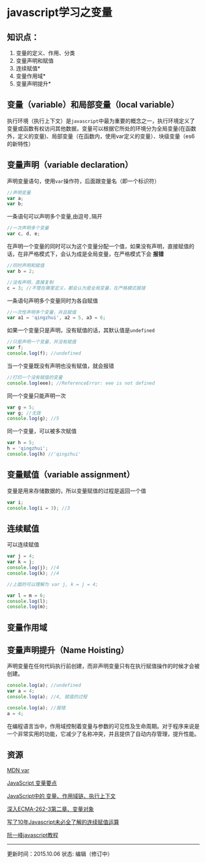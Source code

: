 # javascript学习之变量

## 知识点：
1. 变量的定义、作用、分类
2. 变量声明和赋值
3. 连续赋值*
4. 变量作用域*
5. 变量声明提升*

## 变量（variable）和局部变量（local variable）
执行环境（执行上下文）是`javascript`中最为重要的概念之一，执行环境定义了变量或函数有权访问其他数据，变量可以根据它所处的环境分为全局变量(在函数外，定义的变量)、局部变量（在函数内，使用var定义的变量）、块级变量（es6的新特性）

## 变量声明（variable declaration）

声明变量语句，使用`var`操作符，后面跟变量名（即一个标识符）
```javascript
//声明变量
var a;
var b;
```

一条语句可以声明多个变量,由逗号`,`隔开
```javascript
//一次声明多个变量
var c, d, e;
```

在声明一个变量的同时可以为这个变量分配一个值，如果没有声明，直接赋值的话，在非严格模式下，会认为成是全局变量，在严格模式下会 **报错**
```javascript
//同时声明和赋值
var b = 2;

//没有声明，直接复制
c = 3; //不管在哪里定义，都会认为是全局变量，在严格模式报错
```

一条语句声明多个变量同时为各自赋值
```javascript
//一次性声明多个变量，并且赋值
var a1 = 'qingzhui', a2 = 5, a3 = 6;
```

如果一个变量只是声明，没有赋值的话，其默认值是`undefined`
```javascript
//只是声明一个变量，并没有赋值
var f;
console.log(f); //undefined
```

当一个变量既没有声明也没有赋值，就会报错
```javascript
//打印一个没有赋值的变量
console.log(eee); //ReferenceError: eee is not defined
```

同一个变量只能声明一次
```javascript
var g = 5;
var g; //无效
console.log(g); //5
```

同一个变量，可以被多次赋值
```javascript
var h = 5;
h = 'qingzhui';
console.log(h) //'qingzhui'
```

## 变量赋值（variable assignment）

变量是用来存储数据的，所以变量赋值的过程是返回一个值
```javascript
var i;
console.log(i = 3); //3
```

## 连续赋值
可以连续赋值
```javascript
var j = 4;
var k = j;
console.log(j); //4
console.log(k); //4

//上面的可以理解为 var j, k = j = 4;
```

```javascript
var l = m = 6;
console.log(l);
console.log(m);
```

## 变量作用域


## 变量声明提升（Name Hoisting）
声明变量在任何代码执行前创建，而非声明变量只有在执行赋值操作的时候才会被创建。

```javascript
console.log(a); //undefined
var a = 4;
console.log(a); //4, 赋值的过程
```

```javascript
console.log(a); //报错
a = 4;
```

在编程语言当中，作用域控制着变量与参数的可见性及生命周期。对于程序来说是一个非常实用的功能，它减少了名称冲突，并且提供了自动内存管理，提升性能。

## 资源
[MDN var](https://developer.mozilla.org/zh-CN/docs/Web/JavaScript/Reference/Statements/var)

[JavaScript 变量要点](http://csspod.com/javascript-variable/)

[JavaScript中的 变量、作用域链、执行上下文](http://atleeon.com/code/2014/02/26/javascript-basic/)

[深入ECMA-262-3第二章、变量对象](http://weizhifeng.net/chapter-2-variable-object.html)

[写了10年Javascript未必全了解的连续赋值运算](http://yanhaijing.com/javascript/2012/04/05/javascript-continuous-assignment-operator/)

[阮一峰javascript教程](http://javascript.ruanyifeng.com/grammar/style.html#toc7)

---
更新时间：2015.10.06
状态: 编辑（修订中）